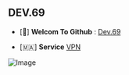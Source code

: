 ## DEV.69

- [📩] **Welcom To Github** : [Dev.69](https://t.me/Devstore69)

- [🇲🇦] **Service** [VPN](hhtps://t.me/Aspany_tech_free)

![Image](https://github.com/user-attachments/assets/dd68cf03-e40a-4d36-8188-eff1e90a1207)
